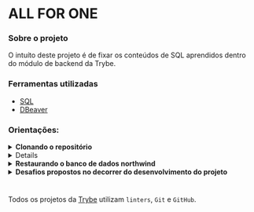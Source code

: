 <h1>ALL FOR ONE</h1>
<div>
  <h3>Sobre o projeto</h3>
  <p>O intuíto deste projeto é de fixar os conteúdos de SQL aprendidos dentro do módulo de backend da Trybe.</p>
</div>
<div>
  <h3>Ferramentas utilizadas</h3>
  <ul>
    <li><a href="https://blog.betrybe.com/sql/">SQL<a/></li>
    <li><a href="https://dbeaver.io/">DBeaver<a/></li>
  </ul>
</div>
<div>
  <h3>Orientações:</h3>
  <details>
  <summary><strong>Clonando o repositório</strong></summary>
    
  1. Clone o repositório com o comando abaixo: 
    
  - `git clone git@github.com:Terexes/all-for-one.git`;
  
  2. - Entre na pasta que foi criada ao final do processo de clonagem com o comando abaixo:
    - `cd all-for-one`;
    
  </details>
  <details>
  <summary><strong>Rodando via Docker vs Rodando localmente</strong></summary><br />
  
  ## Com Docker
  
  **:warning: Antes de começar, seu docker-compose precisa estar na versão 1.29 ou superior. [Veja aqui](https://www.digitalocean.com/community/tutorials/how-to-install-and-use-docker-compose-on-ubuntu-20-04-pt) ou [na documentação](https://docs.docker.com/compose/install/) como instalá-lo. No primeiro artigo, você pode substituir onde está com `1.26.0` por `1.29.2`.**
  <br />

  1. Rode os serviços `node` e `db` com o comando `docker-compose up -d`.
  - Lembre-se de parar o `mysql` se estiver usando localmente na porta padrão (`3306`), ou adapte, caso queria fazer uso da aplicação em containers
  - Esses serviços irão inicializar um container chamado `all_for_one` e outro chamado `all_for_one_db`.
  - A partir daqui você pode rodar o container `all_for_one` via CLI ou abri-lo no VS Code.

  2. Use o comando `docker exec -it all_for_one bash`.
  - Ele te dará acesso ao terminal interativo do container criado pelo compose, que está rodando em segundo plano.
  - As credencias de acesso ao banco de dados estão definidas no arquivo `docker-compose.yml`, e são acessíveis no container através das variáveis de ambiente `MYSQL_USER` e `MYSQL_PASSWORD`.
  - Para sair do terminal interativo, utilize o comando `exit`.

  3. Dentro do terminal interativo, execute o comando `npm install` para, caso necessário, instalar as dependências do projeto.

  <br />

  ## Sem Docker

  1. Dentro da pasta do projeto, utilize o comando `npm install` para, caso necessário, instalar as dependências do projeto.

  2. Certifique-se de ter o node instalado em seu computador para rodar o projeto desta forma.

  </details>
  <details>
  <summary><strong>Restaurando o banco de dados northwind</strong></summary>

  1. Dentro do seu gerenciador de banco de dados de preferência, abra uma nova janela de query e execute o conteúdo do arquivo northwind.sql.

  2. Após alguns segundos, clique no botão de atualização da listagem de banco de dados.

  3. Certifique que não há dados faltando no conteúdo do banco. Caso falte algum dado, drope o banco e rode novamente o conteúdo do arquivo northwind.sql, dessa vez, aguardando um tempo maior para a execução do script.

  </details>
  <details>
  <summary><strong>Desafios propostos no decorrer do desenvolvimento do projeto</strong></summary>

  ## Desafios Iniciais

  1 - Exiba apenas os nomes dos produtos na tabela `products`.

  2 - Exiba os dados de todas as colunas da tabela `products`.

  3 - Escreva uma query que exiba os valores da coluna que representa a primary key da tabela `products`.

  4 - Conte quantos registros existem na coluna `product_name` da tabela `products`.

  5 - Monte uma query que exiba os dados da tabela `products` a partir do quarto registro até o décimo terceiro.

  <details>
    <summary>&nbsp;&nbsp;<strong>👀 Observações técnicas</strong></summary>

    - Tanto o quarto quanto o décimo terceiro registros, precisam aparecer na consulta;

    - Não use `where` ou `order by`.
  </details>

    
  6 - Exiba os dados das colunas `product_name` e `id` da tabela `products` de maneira que os resultados estejam em ordem alfabética dos nomes.
    
  7 - Mostre apenas os ids dos 5 últimos registros da tabela `products` (a ordernação deve ser baseada na coluna `id`).
    
  8 - Faça uma consulta que retorne três colunas, respectivamente, com os nomes 'A', 'Trybe' e 'eh', e com valores referentes a soma de '5 + 6', a string 'de', a soma de '2 + 8'.

  <details>
    <summary>&nbsp;&nbsp;<strong>👀 Observações técnicas</strong></summary>

    - Na primeira coluna, exiba a soma de `5 + 6` (essa soma deve ser realizada pelo SQL);
    
    - Na segunda coluna deve haver a palavra \"de\";
    
    - E por fim, na terceira coluna, exiba a soma de `2 + 8` (essa soma deve ser realizada pelo SQL);
    
    - A primeira coluna deve se chamar \"A\", a segunda coluna deve se chamar \"Trybe\" e a terceira coluna deve se chamar \"eh\";
    
    - Não use colunas pré-existentes, apenas o que for criado na hora.
  </details>

  ## Desafios sobre filtragem de dados

  9 - Mostre todos os valores de `notes` da tabela `purchase_orders` que não são nulos.

  10 - Mostre todos os dados da tabela `purchase_orders` em ordem decrescente, ordenados por `created_by` em que o `created_by` é maior ou igual a 3.

  <details>
    <summary>&nbsp;&nbsp;<strong>👀 Observações técnicas</strong></summary>
    - Como critério de desempate para a ordenação, ordene também os resultados pelo `id` de forma crescente.
  </details>
  
  11 - Exiba os dados da coluna `notes` da tabela `purchase_orders` em que seu valor de `Purchase generated based on Order` é maior ou igual a 30 e menor ou igual a 39.

  12 - Mostre as `submitted_date` de `purchase_orders` em que a `submitted_date` é do dia 26 de abril de 2006.

  13 - Mostre o `supplier_id` das `purchase_orders` em que o `supplier_id` seja 1 ou 3.

  14 - Mostre os resultados da coluna `supplier_id` da tabela `purchase_orders` em que o `supplier_id` seja maior ou igual a 1 e menor ou igual 3.
    
  15 - Mostre somente as horas (sem os minutos e os segundos) da coluna `submitted_date` de todos registros da tabela `purchase_orders`.

  <details>
    <summary>&nbsp;&nbsp;<strong>👀 Observações técnicas</strong></summary>

    - Chame essa coluna de `submitted_hour`.

    <br />
  </details>

    
  16 - Exiba a `submitted_date` das `purchase_orders` que estão entre `2006-01-26 00:00:00` e `2006-03-31 23:59:59`.

    
  17 - Mostre os registros das colunas `id` e `supplier_id` das `purchase_orders` em que os `supplier_id` sejam tanto 1, ou 3, ou 5, ou 7.

    
  18 - Mostre todos os registros de `purchase_orders` que tem o `supplier_id` igual a 3 e `status_id` igual a 2.

    
  19 - Mostre a quantidade de pedidos que foram feitos na tabela `orders` pelo `employee_id` igual a 5 ou 6, e que foram enviados através do método(coluna) `shipper_id` igual a 2.

  <details>
    <summary>&nbsp;&nbsp;<strong>👀 Observações técnicas</strong></summary><br />

    - Chame a coluna de `orders_count`.

    <br />
  </details>

    
  ## Desafios de manipulação de tabelas

  20 - Adicione à tabela `order_details` um registro com `order_id`: 69, `product_id`: 80, `quantity`: 15.0000, `unit_price`: 15.0000, `discount`: 0, `status_id`: 2, `date_allocated`: NULL, `purchase_order_id`: NULL e `inventory_id`: 129.

  <details>
    <summary>&nbsp;&nbsp;<strong>👀 Observações técnicas</strong></summary>

    - Obs.: o `id` deve ser incrementado automaticamente.

    <br />
  </details>

    
  21 - Adicione com um único `INSERT`, duas linhas à tabela `order_details` com os mesmos dados do requisito 20.

  <details>
    <summary>&nbsp;&nbsp;<strong>👀 Observações técnicas</strong></summary>

    - Esses dados são novamente `order_id`: 69, `product_id`: 80, `quantity`: 15.0000, `unit_price`: 15.0000, `discount`: 0, `status_id`: 2, `date_allocated`: NULL, `purchase_order_id`: NULL e `inventory_id`: 129;
    
    - O `ìd` deve ser incrementado automaticamente.

    <br />
  </details>

    
  22 - Atualize os dados de `discount` do `order_details` para 15. (Não é necessário utilizar o SAFE UPDATE em sua query).

    
  23 - Atualize os dados da coluna `discount` da tabela `order_details` para 30, onde o valor na coluna `unit_price` seja menor que 10.0000.

  <details>
    <summary>&nbsp;&nbsp;<strong>👀 Observações técnicas</strong></summary>

    - Não é necessário utilizar o SAFE UPDATE em sua query.

    <br />
  </details>

    
  24 - Atualize os dados da coluna `discount` da tabela `order_details` para 45, onde o valor na coluna `unit_price` seja maior que 10.0000 e o id seja um número entre 30 e 40.

  <details>
    <summary>&nbsp;&nbsp;<strong>👀 Observações técnicas</strong></summary>

    - Não é necessário utilizar o SAFE UPDATE em sua query.

    <br />
  </details>

    
  25 - Delete todos os dados em que a `unit_price` da tabela `order_details` seja menor que 10.0000.

    
  26 - Delete todos os dados em que a `unit_price` da tabela `order_details` seja maior que 10.0000.

    
  27 - Delete todos os dados da tabela `order_details`.
</details>
  
#

Todos os projetos da [Trybe](https://www.betrybe.com/) utilizam `linters`, `Git` e `GitHub`.<br/>

